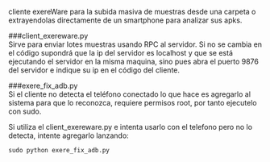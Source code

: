 cliente exereWare para la subida masiva de muestras desde una carpeta o extrayendolas directamente de un smartphone para analizar sus apks. 

###client_exereware.py  
Sirve para enviar lotes muestras usando RPC al servidor. Si no se cambia en el código supondrá que la ip del servidor es localhost y que se está ejecutando el servidor en la misma maquina, sino pues abra el puerto 9876 del servidor e indique su ip en el código del cliente.  

###exere_fix_adb.py  
Si el cliente no detecta el teléfono conectado lo que hace es agregarlo al sistema para que lo reconozca, requiere permisos root, por tanto ejecutelo con sudo.  

Si utiliza el client_exereware.py e intenta usarlo con el telefono pero no lo detecta, intente agregarlo lanzando:  

~~~
sudo python exere_fix_adb.py
~~~  
